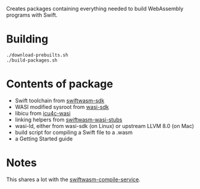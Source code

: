 Creates packages containing everything needed to build WebAssembly programs with Swift.

# Building

```
./download-prebuilts.sh
./build-packages.sh
```

# Contents of package

- Swift toolchain from [swiftwasm-sdk](https://github.com/swiftwasm/swiftwasm-sdk)
- WASI modified sysroot from [wasi-sdk](https://github.com/swiftwasm/wasi-sdk)
- libicu from [icu4c-wasi](https://github.com/swiftwasm/icu4c-wasi)
- linking helpers from [swiftwasm-wasi-stubs](https://github.com/swiftwasm/swiftwasm-wasi-stubs)
- wasi-ld, either from wasi-sdk (on Linux) or upstream LLVM 8.0 (on Mac)
- build script for compiling a Swift file to a .wasm
- a Getting Started guide

# Notes

This shares a lot with the [swiftwasm-compile-service](https://github.com/swiftwasm/swiftwasm-compile-service).

